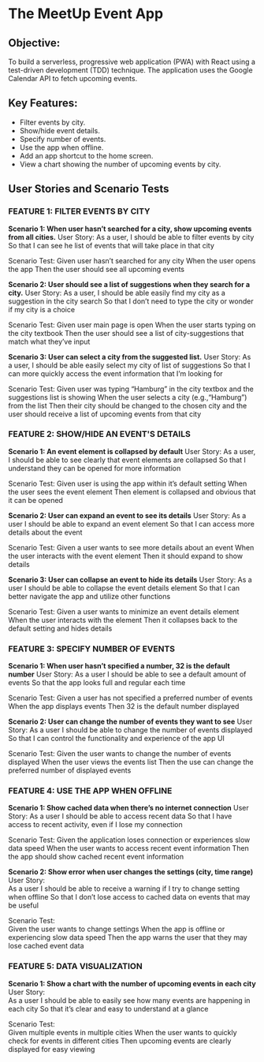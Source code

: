 # The MeetUp Event App

## Objective:
To build a serverless, progressive web application (PWA) with React using a test-driven development (TDD) technique. The application uses the Google Calendar API to fetch upcoming events.

## Key Features: 
* Filter events by city. 
* Show/hide event details. 
* Specify number of events. 
* Use the app when offline. 
* Add an app shortcut to the home screen. 
* View a chart showing the number of upcoming events by city.


## User Stories and Scenario Tests

### FEATURE 1: FILTER EVENTS BY CITY
**Scenario 1: When user hasn’t searched for a city, show upcoming events from all cities.**
User Story:
As a user, 
I should be able to filter events by city
So that I can see he list of events that will take place in that city

Scenario Test:
Given user hasn’t searched for any city
When the user opens the app
Then the user should see all upcoming events

**Scenario 2: User should see a list of suggestions when they search for a city.**
User Story:
As a user,
I should be able easily find my city as a suggestion in the city search
So that I don’t need to type the city or wonder if my city is a choice

Scenario Test:
Given user main page is open
When the user starts typing on the city textbook
Then the user should see a list of city-suggestions that match what they’ve   input

**Scenario 3: User can select a city from the suggested list.**
User Story:
As a user,
I should be able easily select my city of list of suggestions
So that I can more quickly access the event information that I’m looking for

Scenario Test:
Given user was typing “Hamburg” in the city textbox and the suggestions list is showing
When the user selects a city (e.g.,“Hamburg”) from the list
Then their city should be changed to the chosen city and the user should receive a list of upcoming events from that city

### FEATURE 2: SHOW/HIDE AN EVENT'S DETAILS
**Scenario 1: An event element is collapsed by default**
User Story:
As a user,
I should be able to see clearly that event elements are collapsed
So that I understand they can be opened for more information

Scenario Test:
Given user is using the app within it’s default setting
When the user sees the event element
Then element is collapsed and obvious that it can be opened

**Scenario 2: User can expand an event to see its details**
User Story:
As a user
I should be able to expand an event element
So that I can access more details about the event

Scenario Test:
Given a user wants to see more details about an event
When the user interacts with the event element
Then it should expand to show details

**Scenario 3: User can collapse an event to hide its details**
User Story:
As a user
I should be able to collapse the event details element
So that I can better navigate the app and utilize other functions

Scenario Test:
Given a user wants to minimize an event details element
When the user interacts with the element
Then it collapses back to the default setting and hides details

### FEATURE 3: SPECIFY NUMBER OF EVENTS
**Scenario 1: When user hasn’t specified a number, 32 is the default number**
User Story:
As a user
I should be able to see a default amount of events
So that the app looks full and regular each time

Scenario Test:
Given a user has not specified a preferred number of events
When the app displays events
Then 32 is the default number displayed

**Scenario 2: User can change the number of events they want to see**
User Story:
As a user
I should be able to change the number of events displayed
So that I can control the functionality and experience of the app UI

Scenario Test:
Given the user wants to change the number of events displayed
When the user views the events list
Then the use can change the preferred number of displayed events

### FEATURE 4: USE THE APP WHEN OFFLINE
**Scenario 1: Show cached data when there’s no internet connection**
User Story:
As a user
I should be able to access recent data
So that I have access to recent activity, even if I lose my connection

Scenario Test:
Given the application loses connection or experiences slow data speed
When the user wants to access recent event information
Then the app should show cached recent event information

**Scenario 2: Show error when user changes the settings (city, time range)**
User Story:  
As a user
I should be able to receive a warning if I try to change setting when offline
So that I don’t lose access to cached data on events that may be useful

Scenario Test:  
Given the user wants to change settings
When the app is offline or experiencing slow data speed
Then the app warns the user that they may lose cached event data

### FEATURE 5: DATA VISUALIZATION
**Scenario 1: Show a chart with the number of upcoming events in each city**
User Story:  
As a user
I should be able to easily see how many events are happening in each city
So that it’s clear and easy to understand at a glance

Scenario Test:  
Given multiple events in multiple cities
When the user wants to quickly check for events in different cities
Then upcoming events are clearly displayed for easy viewing
